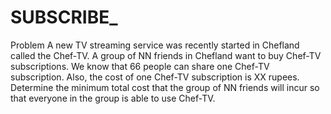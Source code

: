 # SUBSCRIBE_
Problem A new TV streaming service was recently started in Chefland called the Chef-TV.  A group of NN friends in Chefland want to buy Chef-TV subscriptions. We know that 66 people can share one Chef-TV subscription. Also, the cost of one Chef-TV subscription is XX rupees. Determine the minimum total cost that the group of NN friends will incur so that everyone in the group is able to use Chef-TV.
